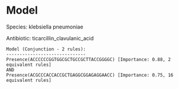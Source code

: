 
# Model

Species: klebsiella pneumoniae

Antibiotic: ticarcillin_clavulanic_acid

```
Model (Conjunction - 2 rules):
------------------------------
Presence(ACCCCCCGGTGGCGCTGCCGCTTACCGGGGC) [Importance: 0.88, 2 equivalent rules]
AND
Presence(ACGCCCACCACCGCTGAGGCGGAGAGGAACC) [Importance: 0.75, 16 equivalent rules]

```

